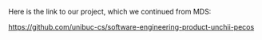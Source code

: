 Here is the link to our project, which we continued from MDS:

https://github.com/unibuc-cs/software-engineering-product-unchii-pecos
